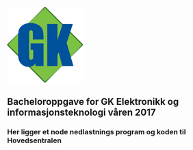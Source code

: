 ![myimage-alt-tag](https://github.com/ulbas/Gk/blob/master/gk.png)
## Bacheloroppgave for GK Elektronikk og informasjonsteknologi våren 2017
### Her ligger et node nedlastnings program og koden til Hovedsentralen 
